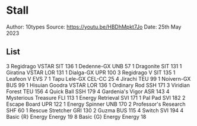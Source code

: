 # Stall

Author: 10types
Source: <https://youtu.be/HBDhMpkt7Jo>
Date: 25th May 2023

## List

3 Regidrago VSTAR SIT 136
1 Dedenne-GX UNB 57
1 Dragonite SIT 131
1 Giratina VSTAR LOR 131
1 Dialga-GX UPR 100
3 Regidrago V SIT 135
1 Leafeon V EVS 7
1 Tapu Lele-GX CEL-CC 25
4 Jirachi TEU 99
1 Noivern-GX BUS 99
1 Hisuian Goodra VSTAR LOR 136
1 Ordinary Rod SSH 171
3 Viridian Forest TEU 156
4 Quick Ball SSH 179
4 Gardenia's Vigor ASR 143
4 Mysterious Treasure FLI 113
1 Energy Retrieval SVI 171
1 Pal Pad SVI 182
2 Escape Board UPR 122
1 Energy Spinner UNB 170
2 Professor's Research SHF 60
1 Rescue Stretcher GRI 130
2 Guzma BUS 115
4 Switch SVI 194
4 Basic {R} Energy Energy 19
8 Basic {G} Energy Energy 18

